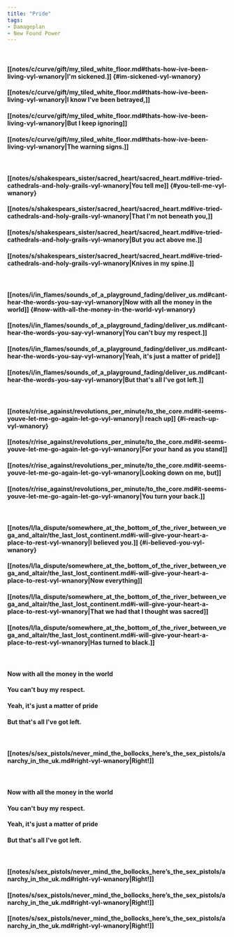 ```yaml
---
title: "Pride"
tags:
- Damageplan
- New Found Power
---
```

&nbsp;
#### [[notes/c/curve/gift/my_tiled_white_floor.md#thats-how-ive-been-living-vyl-wnanory|I'm sickened.]] {#im-sickened-vyl-wnanory}
#### [[notes/c/curve/gift/my_tiled_white_floor.md#thats-how-ive-been-living-vyl-wnanory|I know I've been betrayed,]]
#### [[notes/c/curve/gift/my_tiled_white_floor.md#thats-how-ive-been-living-vyl-wnanory|But I keep ignoring]]
#### [[notes/c/curve/gift/my_tiled_white_floor.md#thats-how-ive-been-living-vyl-wnanory|The warning signs.]]
&nbsp;
#### [[notes/s/shakespears_sister/sacred_heart/sacred_heart.md#ive-tried-cathedrals-and-holy-grails-vyl-wnanory|You tell me]] {#you-tell-me-vyl-wnanory}
#### [[notes/s/shakespears_sister/sacred_heart/sacred_heart.md#ive-tried-cathedrals-and-holy-grails-vyl-wnanory|That I'm not beneath you,]]
#### [[notes/s/shakespears_sister/sacred_heart/sacred_heart.md#ive-tried-cathedrals-and-holy-grails-vyl-wnanory|But you act above me.]]
#### [[notes/s/shakespears_sister/sacred_heart/sacred_heart.md#ive-tried-cathedrals-and-holy-grails-vyl-wnanory|Knives in my spine.]]
&nbsp;
#### [[notes/i/in_flames/sounds_of_a_playground_fading/deliver_us.md#cant-hear-the-words-you-say-vyl-wnanory|Now with all the money in the world]] {#now-with-all-the-money-in-the-world-vyl-wnanory}
#### [[notes/i/in_flames/sounds_of_a_playground_fading/deliver_us.md#cant-hear-the-words-you-say-vyl-wnanory|You can't buy my respect.]]
#### [[notes/i/in_flames/sounds_of_a_playground_fading/deliver_us.md#cant-hear-the-words-you-say-vyl-wnanory|Yeah, it's just a matter of pride]]
#### [[notes/i/in_flames/sounds_of_a_playground_fading/deliver_us.md#cant-hear-the-words-you-say-vyl-wnanory|But that's all I've got left.]]
&nbsp;
#### [[notes/r/rise_against/revolutions_per_minute/to_the_core.md#it-seems-youve-let-me-go-again-let-go-vyl-wnanory|I reach up]] {#i-reach-up-vyl-wnanory}
#### [[notes/r/rise_against/revolutions_per_minute/to_the_core.md#it-seems-youve-let-me-go-again-let-go-vyl-wnanory|For your hand as you stand]]
#### [[notes/r/rise_against/revolutions_per_minute/to_the_core.md#it-seems-youve-let-me-go-again-let-go-vyl-wnanory|Looking down on me, but]]
#### [[notes/r/rise_against/revolutions_per_minute/to_the_core.md#it-seems-youve-let-me-go-again-let-go-vyl-wnanory|You turn your back.]]
&nbsp;
#### [[notes/l/la_dispute/somewhere_at_the_bottom_of_the_river_between_vega_and_altair/the_last_lost_continent.md#i-will-give-your-heart-a-place-to-rest-vyl-wnanory|I believed you.]] {#i-believed-you-vyl-wnanory}
#### [[notes/l/la_dispute/somewhere_at_the_bottom_of_the_river_between_vega_and_altair/the_last_lost_continent.md#i-will-give-your-heart-a-place-to-rest-vyl-wnanory|Now everything]]
#### [[notes/l/la_dispute/somewhere_at_the_bottom_of_the_river_between_vega_and_altair/the_last_lost_continent.md#i-will-give-your-heart-a-place-to-rest-vyl-wnanory|That we had that I thought was sacred]]
#### [[notes/l/la_dispute/somewhere_at_the_bottom_of_the_river_between_vega_and_altair/the_last_lost_continent.md#i-will-give-your-heart-a-place-to-rest-vyl-wnanory|Has turned to black.]]
&nbsp;
#### Now with all the money in the world
#### You can't buy my respect.
#### Yeah, it's just a matter of pride
#### But that's all I've got left.
&nbsp;
#### [[notes/s/sex_pistols/never_mind_the_bollocks_here’s_the_sex_pistols/anarchy_in_the_uk.md#right-vyl-wnanory|Right!]]
&nbsp;
#### Now with all the money in the world
#### You can't buy my respect.
#### Yeah, it's just a matter of pride
#### But that's all I've got left.
&nbsp;
#### [[notes/s/sex_pistols/never_mind_the_bollocks_here’s_the_sex_pistols/anarchy_in_the_uk.md#right-vyl-wnanory|Right!]]
#### [[notes/s/sex_pistols/never_mind_the_bollocks_here’s_the_sex_pistols/anarchy_in_the_uk.md#right-vyl-wnanory|Right!]]
#### [[notes/s/sex_pistols/never_mind_the_bollocks_here’s_the_sex_pistols/anarchy_in_the_uk.md#right-vyl-wnanory|Right!]]
